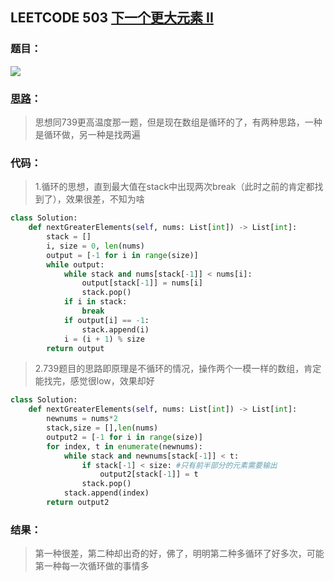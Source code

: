 ## LEETCODE 503 [ 下一个更大元素 II](https://leetcode-cn.com/problems/next-greater-element-ii/)

### 题目：

<img src = "D:\Markdown\LEETCODE\questions\0503.png">

### [思路](https://blog.csdn.net/weixin_37373020/article/details/80917035)：

> 思想同739更高温度那一题，但是现在数组是循环的了，有两种思路，一种是循环做，另一种是找两遍

### 代码：

> 1.循环的思想，直到最大值在stack中出现两次break（此时之前的肯定都找到了），效果很差，不知为啥

```python
class Solution:
    def nextGreaterElements(self, nums: List[int]) -> List[int]:
        stack = []
        i, size = 0, len(nums)
        output = [-1 for i in range(size)]
        while output:
            while stack and nums[stack[-1]] < nums[i]:
                output[stack[-1]] = nums[i]
                stack.pop()
            if i in stack:
                break
            if output[i] == -1:
                stack.append(i)
            i = (i + 1) % size
        return output
```

> 2.739题目的思路即原理是不循环的情况，操作两个一模一样的数组，肯定能找完，感觉很low，效果却好
```python
class Solution:
    def nextGreaterElements(self, nums: List[int]) -> List[int]:
        newnums = nums*2
        stack,size = [],len(nums)
        output2 = [-1 for i in range(size)]
        for index, t in enumerate(newnums):
            while stack and newnums[stack[-1]] < t:
                if stack[-1] < size: #只有前半部分的元素需要输出
                    output2[stack[-1]] = t
                stack.pop()
            stack.append(index)
        return output2
```

### 结果：

> 第一种很差，第二种却出奇的好，佛了，明明第二种多循环了好多次，可能第一种每一次循环做的事情多